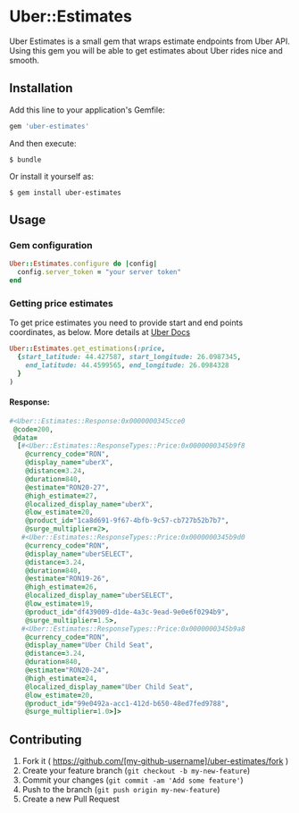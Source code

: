 # Uber::Estimates

Uber Estimates is a small gem that wraps estimate endpoints from Uber API. Using this gem you will be able to get estimates about Uber rides nice and smooth. 

## Installation

Add this line to your application's Gemfile:

```ruby
gem 'uber-estimates'
```

And then execute:

    $ bundle

Or install it yourself as:

    $ gem install uber-estimates

## Usage

### Gem configuration
```ruby
Uber::Estimates.configure do |config|
  config.server_token = "your server token"
end
```

### Getting price estimates
To get price estimates you need to provide start and end points coordinates, as below. More details at [Uber Docs](https://developer.uber.com/docs/rides/api/v1-estimates-price)
```ruby
Uber::Estimates.get_estimations(:price,
  {start_latitude: 44.427587, start_longitude: 26.0987345, 
    end_latitude: 44.4599565, end_longitude: 26.0984328 
  }
)
```
#### Response:
```ruby
#<Uber::Estimates::Response:0x0000000345cce0
 @code=200,
 @data=
  [#<Uber::Estimates::ResponseTypes::Price:0x0000000345b9f8
    @currency_code="RON",
    @display_name="uberX",
    @distance=3.24,
    @duration=840,
    @estimate="RON20-27",
    @high_estimate=27,
    @localized_display_name="uberX",
    @low_estimate=20,
    @product_id="1ca8d691-9f67-4bfb-9c57-cb727b52b7b7",
    @surge_multiplier=2>,
   #<Uber::Estimates::ResponseTypes::Price:0x0000000345b9d0
    @currency_code="RON",
    @display_name="uberSELECT",
    @distance=3.24,
    @duration=840,
    @estimate="RON19-26",
    @high_estimate=26,
    @localized_display_name="uberSELECT",
    @low_estimate=19,
    @product_id="df439009-d1de-4a3c-9ead-9e0e6f0294b9",
    @surge_multiplier=1.5>,
   #<Uber::Estimates::ResponseTypes::Price:0x0000000345b9a8
    @currency_code="RON",
    @display_name="Uber Child Seat",
    @distance=3.24,
    @duration=840,
    @estimate="RON20-24",
    @high_estimate=24,
    @localized_display_name="Uber Child Seat",
    @low_estimate=20,
    @product_id="99e0492a-acc1-412d-b650-48ed7fed9788",
    @surge_multiplier=1.0>]>

```

## Contributing

1. Fork it ( https://github.com/[my-github-username]/uber-estimates/fork )
2. Create your feature branch (`git checkout -b my-new-feature`)
3. Commit your changes (`git commit -am 'Add some feature'`)
4. Push to the branch (`git push origin my-new-feature`)
5. Create a new Pull Request
